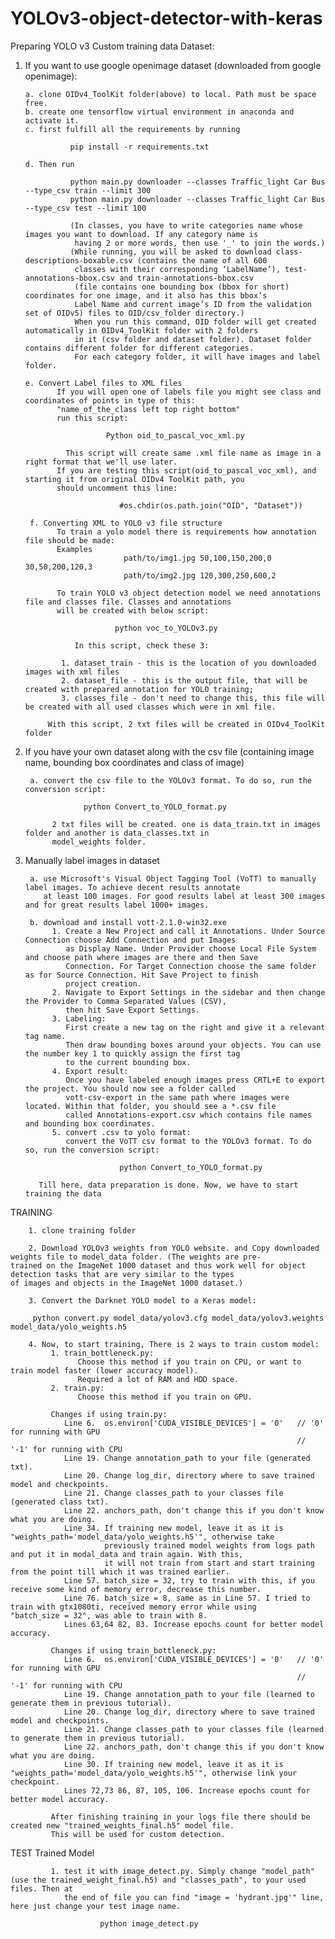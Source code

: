 # YOLOv3-object-detector-with-keras
Preparing YOLO v3 Custom training data
Dataset:
  1. If you want to use google openimage dataset (downloaded from google openimage):
     
         a. clone OIDv4_ToolKit folder(above) to local. Path must be space free.
         b. create one tensorflow virtual environment in anaconda and activate it.
         c. first fulfill all the requirements by running
         
                   pip install -r requirements.txt
         
         d. Then run
         
                   python main.py downloader --classes Traffic_light Car Bus --type_csv train --limit 300
                   python main.py downloader --classes Traffic_light Car Bus --type_csv test --limit 100
                   
                   (In classes, you have to write categories name whose images you want to download. If any category name is
                    having 2 or more words, then use '_' to join the words.)
                   (While running, you will be asked to download class-descriptions-boxable.csv (contains the name of all 600
                    classes with their corresponding ‘LabelName’), test-annotations-bbox.csv and train-annotations-bbox.csv 
                    (file contains one bounding box (bbox for short) coordinates for one image, and it also has this bbox’s 
                    Label Name and current image’s ID from the validation set of OIDv5) files to OID/csv_folder directory.)
                    When you run this command, OID folder will get created automatically in OIDv4_ToolKit folder with 2 folders
                    in it (csv folder and dataset folder). Dataset folder contains different folder for different categories. 
                    For each category folder, it will have images and label folder. 
                    
         e. Convert Label files to XML files
                If you will open one of labels file you might see class and coordinates of points in type of this:
                "name_of_the_class left top right bottom"
                run this script:
                
                           Python oid_to_pascal_voc_xml.py
                           
                  This script will create same .xml file name as image in a right format that we'll use later.
                If you are testing this script(oid_to_pascal_voc_xml), and starting it from original OIDv4 ToolKit path, you 
                should uncomment this line:
                
                              #os.chdir(os.path.join("OID", "Dataset"))
                              
          f. Converting XML to YOLO v3 file structure
                To train a yolo model there is requirements how annotation file should be made:
                Examples
                               path/to/img1.jpg 50,100,150,200,0 30,50,200,120,3
                               path/to/img2.jpg 120,300,250,600,2
                               
                To train YOLO v3 object detection model we need annotations file and classes file. Classes and annotations 
                will be created with below script:
                
                             python voc_to_YOLOv3.py
                             
                    In this script, check these 3:
                    
                 1. dataset_train - this is the location of you downloaded images with xml files
                 2. dataset_file - this is the output file, that will be created with prepared annotation for YOLO training;
                 3. classes_file - don't need to change this, this file will be created with all used classes which were in xml file.
                 
              With this script, 2 txt files will be created in OIDv4_ToolKit folder
             
  2. If you have your own dataset along with the csv file (containing image name, bounding box coordinates and class of image)
  
          a. convert the csv file to the YOLOv3 format. To do so, run the conversion script:
          
                      python Convert_to_YOLO_format.py
                      
               2 txt files will be created. one is data_train.txt in images folder and another is data_classes.txt in 
               model_weights folder.
  
  3. Manually label images in dataset
  
          a. use Microsoft's Visual Object Tagging Tool (VoTT) to manually label images. To achieve decent results annotate
             at least 100 images. For good results label at least 300 images and for great results label 1000+ images.
             
          b. download and install vott-2.1.0-win32.exe
               1. Create a New Project and call it Annotations. Under Source Connection choose Add Connection and put Images
                  as Display Name. Under Provider choose Local File System and choose path where images are there and then Save
                  Connection. For Target Connection choose the same folder as for Source Connection. Hit Save Project to finish
                  project creation.
               2. Navigate to Export Settings in the sidebar and then change the Provider to Comma Separated Values (CSV), 
                  then hit Save Export Settings.
               3. Labeling:
                  First create a new tag on the right and give it a relevant tag name.
                  Then draw bounding boxes around your objects. You can use the number key 1 to quickly assign the first tag
                  to the current bounding box.
               4. Export result:
                  Once you have labeled enough images press CRTL+E to export the project. You should now see a folder called
                  vott-csv-export in the same path where images were located. Within that folder, you should see a *.csv file
                  called Annotations-export.csv which contains file names and bounding box coordinates.
               5. convert .csv to yolo format:
                  convert the VoTT csv format to the YOLOv3 format. To do so, run the conversion script:
                  
                              python Convert_to_YOLO_format.py

            Till here, data preparation is done. Now, we have to start training the data

TRAINING

        1. clone training folder
        
        2. Download YOLOv3 weights from YOLO website. and Copy downloaded weights file to model_data folder. (The weights are pre-                  trained on the ImageNet 1000 dataset and thus work well for object detection tasks that are very similar to the types                    of images and objects in the ImageNet 1000 dataset.)
        
        3. Convert the Darknet YOLO model to a Keras model:
        
         python convert.py model_data/yolov3.cfg model_data/yolov3.weights model_data/yolo_weights.h5
         
        4. Now, to start training, There is 2 ways to train custom model:
             1. train_bottleneck.py:
                   Choose this method if you train on CPU, or want to train model faster (lower accuracy model). 
                   Required a lot of RAM and HDD space.
             2. train.py:
                   Choose this method if you train on GPU.
                   
             Changes if using train.py:
                Line 6.  os.environ['CUDA_VISIBLE_DEVICES'] = '0'   // '0' for running with GPU
                                                                    // '-1' for running with CPU
                Line 19. Change annotation_path to your file (generated txt).
                Line 20. Change log_dir, directory where to save trained model and checkpoints.
                Line 21. Change classes_path to your classes file (generated class txt).
                Line 22. anchors_path, don't change this if you don't know what you are doing.
                Line 34. If training new model, leave it as it is "weights_path='model_data/yolo_weights.h5'", otherwise take 
                         previously trained model weights from logs path and put it in modal_data and train again. With this,
                         it will not train from start and start training from the point till which it was trained earlier.
                Line 57. batch_size = 32, try to train with this, if you receive some kind of memory error, decrease this number.
                Line 76. batch_size = 8, same as in Line 57. I tried to train with gtx1080ti, received memory error while using                                  "batch_size = 32", was able to train with 8.
                Lines 63,64 82, 83. Increase epochs count for better model accuracy.
                
             Changes if using train_bottleneck.py:
                Line 6.  os.environ['CUDA_VISIBLE_DEVICES'] = '0'   // '0' for running with GPU
                                                                    // '-1' for running with CPU
                Line 19. Change annotation_path to your file (learned to generate them in previous tutorial).
                Line 20. Change log_dir, directory where to save trained model and checkpoints.
                Line 21. Change classes_path to your classes file (learned to generate them in previous tutorial).
                Line 22. anchors_path, don't change this if you don't know what you are doing.
                Line 30. If training new model, leave it as it is "weights_path='model_data/yolo_weights.h5'", otherwise link your                                checkpoint.
                Lines 72,73 86, 87, 105, 106. Increase epochs count for better model accuracy.
                
             After finishing training in your logs file there should be created new "trained_weights_final.h5" model file. 
             This will be used for custom detection.
             
  TEST Trained Model
  
             1. test it with image_detect.py. Simply change "model_path" (use the trained_weight_final.h5) and "classes_path", to your used files. Then at 
                the end of file you can find "image = 'hydrant.jpg'" line, here just change your test image name.
                
                        python image_detect.py
                        
                   
